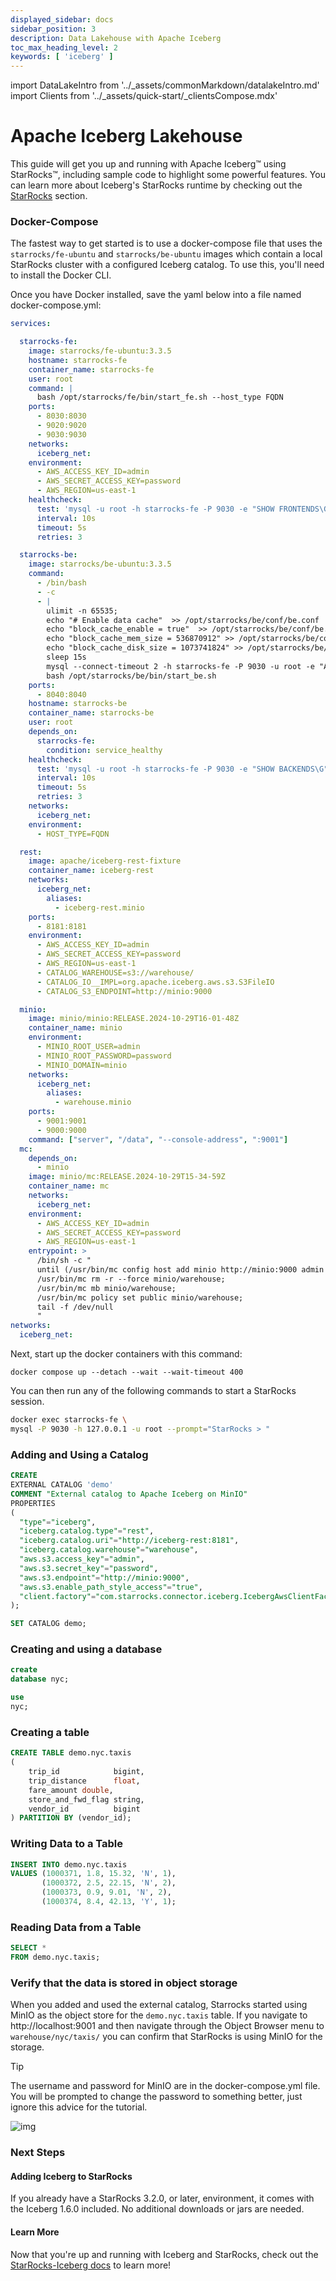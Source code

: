 ```yaml
---
displayed_sidebar: docs
sidebar_position: 3
description: Data Lakehouse with Apache Iceberg
toc_max_heading_level: 2
keywords: [ 'iceberg' ]
---
```


import DataLakeIntro from '../_assets/commonMarkdown/datalakeIntro.md'
import Clients from '../_assets/quick-start/_clientsCompose.mdx'

# Apache Iceberg Lakehouse

This guide will get you up and running with Apache Iceberg™ using StarRocks™, including sample code to highlight some
powerful features. You can learn more about Iceberg's StarRocks runtime by checking out
the [StarRocks](../data_source/catalog/iceberg/iceberg_catalog.md) section.

### Docker-Compose

The fastest way to get started is to use a docker-compose file that uses the `starrocks/fe-ubuntu` and `starrocks/be-ubuntu`
images which contain a local StarRocks cluster with a configured Iceberg catalog. To use this, you'll need to install
the Docker CLI.

Once you have Docker installed, save the yaml below into a file named docker-compose.yml:

```yml
services:

  starrocks-fe:
    image: starrocks/fe-ubuntu:3.3.5
    hostname: starrocks-fe
    container_name: starrocks-fe
    user: root
    command: |
      bash /opt/starrocks/fe/bin/start_fe.sh --host_type FQDN
    ports:
      - 8030:8030
      - 9020:9020
      - 9030:9030
    networks:
      iceberg_net:
    environment:
      - AWS_ACCESS_KEY_ID=admin
      - AWS_SECRET_ACCESS_KEY=password
      - AWS_REGION=us-east-1
    healthcheck:
      test: 'mysql -u root -h starrocks-fe -P 9030 -e "SHOW FRONTENDS\G" |grep "Alive: true"'
      interval: 10s
      timeout: 5s
      retries: 3

  starrocks-be:
    image: starrocks/be-ubuntu:3.3.5
    command:
      - /bin/bash
      - -c
      - |
        ulimit -n 65535;
        echo "# Enable data cache"  >> /opt/starrocks/be/conf/be.conf
        echo "block_cache_enable = true"  >> /opt/starrocks/be/conf/be.conf
        echo "block_cache_mem_size = 536870912" >> /opt/starrocks/be/conf/be.conf
        echo "block_cache_disk_size = 1073741824" >> /opt/starrocks/be/conf/be.conf
        sleep 15s
        mysql --connect-timeout 2 -h starrocks-fe -P 9030 -u root -e "ALTER SYSTEM ADD BACKEND \"starrocks-be:9050\";"
        bash /opt/starrocks/be/bin/start_be.sh
    ports:
      - 8040:8040
    hostname: starrocks-be
    container_name: starrocks-be
    user: root
    depends_on:
      starrocks-fe:
        condition: service_healthy
    healthcheck:
      test: 'mysql -u root -h starrocks-fe -P 9030 -e "SHOW BACKENDS\G" |grep "Alive: true"'
      interval: 10s
      timeout: 5s
      retries: 3
    networks:
      iceberg_net:
    environment:
      - HOST_TYPE=FQDN

  rest:
    image: apache/iceberg-rest-fixture
    container_name: iceberg-rest
    networks:
      iceberg_net:
        aliases:
          - iceberg-rest.minio
    ports:
      - 8181:8181
    environment:
      - AWS_ACCESS_KEY_ID=admin
      - AWS_SECRET_ACCESS_KEY=password
      - AWS_REGION=us-east-1
      - CATALOG_WAREHOUSE=s3://warehouse/
      - CATALOG_IO__IMPL=org.apache.iceberg.aws.s3.S3FileIO
      - CATALOG_S3_ENDPOINT=http://minio:9000

  minio:
    image: minio/minio:RELEASE.2024-10-29T16-01-48Z
    container_name: minio
    environment:
      - MINIO_ROOT_USER=admin
      - MINIO_ROOT_PASSWORD=password
      - MINIO_DOMAIN=minio
    networks:
      iceberg_net:
        aliases:
          - warehouse.minio
    ports:
      - 9001:9001
      - 9000:9000
    command: ["server", "/data", "--console-address", ":9001"]
  mc:
    depends_on:
      - minio
    image: minio/mc:RELEASE.2024-10-29T15-34-59Z
    container_name: mc
    networks:
      iceberg_net:
    environment:
      - AWS_ACCESS_KEY_ID=admin
      - AWS_SECRET_ACCESS_KEY=password
      - AWS_REGION=us-east-1
    entrypoint: >
      /bin/sh -c "
      until (/usr/bin/mc config host add minio http://minio:9000 admin password) do echo '...waiting...' && sleep 1; done;
      /usr/bin/mc rm -r --force minio/warehouse;
      /usr/bin/mc mb minio/warehouse;
      /usr/bin/mc policy set public minio/warehouse;
      tail -f /dev/null
      "
networks:
  iceberg_net:
```

Next, start up the docker containers with this command:

```Plain
docker compose up --detach --wait --wait-timeout 400
```

You can then run any of the following commands to start a StarRocks session.

```bash
docker exec starrocks-fe \
mysql -P 9030 -h 127.0.0.1 -u root --prompt="StarRocks > "
```

### Adding and Using a Catalog

```SQL
CREATE
EXTERNAL CATALOG 'demo'
COMMENT "External catalog to Apache Iceberg on MinIO"
PROPERTIES
(
  "type"="iceberg",
  "iceberg.catalog.type"="rest",
  "iceberg.catalog.uri"="http://iceberg-rest:8181",
  "iceberg.catalog.warehouse"="warehouse",
  "aws.s3.access_key"="admin",
  "aws.s3.secret_key"="password",
  "aws.s3.endpoint"="http://minio:9000",
  "aws.s3.enable_path_style_access"="true",
  "client.factory"="com.starrocks.connector.iceberg.IcebergAwsClientFactory"  
);
```

```SQL
SET CATALOG demo;
```

### Creating and using a database

```SQL
create
database nyc;
```

```SQL
use
nyc;
```

### Creating a table

```SQL
CREATE TABLE demo.nyc.taxis
(
    trip_id            bigint,
    trip_distance      float,
    fare_amount double,
    store_and_fwd_flag string,
    vendor_id          bigint
) PARTITION BY (vendor_id);
```

### Writing Data to a Table

```SQL
INSERT INTO demo.nyc.taxis
VALUES (1000371, 1.8, 15.32, 'N', 1),
       (1000372, 2.5, 22.15, 'N', 2),
       (1000373, 0.9, 9.01, 'N', 2),
       (1000374, 8.4, 42.13, 'Y', 1);
```

### Reading Data from a Table

```SQL
SELECT *
FROM demo.nyc.taxis;
```

### Verify that the data is stored in object storage

When you added and used the external catalog, Starrocks started using MinIO as the object store for the `demo.nyc.taxis`
table. If you navigate to http://localhost:9001 and then navigate through the Object Browser menu to
`warehouse/nyc/taxis/` you can confirm that StarRocks is using MinIO for the storage.

Tip

The username and password for MinIO are in the docker-compose.yml file. You will be prompted to change the password to
something better, just ignore this advice for the tutorial.

![img](../_assets/quick-start/MinIO-Iceberg-data.png)

### Next Steps

#### Adding Iceberg to StarRocks

If you already have a StarRocks 3.2.0, or later, environment, it comes with the Iceberg 1.6.0 included. No additional
downloads or jars are needed.

#### Learn More

Now that you're up and running with Iceberg and StarRocks, check out
the [StarRocks-Iceberg docs](../data_source/catalog/iceberg/iceberg_catalog.md) to learn more!
